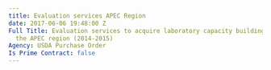 ```yaml
---
title: Evaluation services APEC Region
date: 2017-06-06 19:48:00 Z
Full Title: Evaluation services to acquire laboratory capacity building efforts in
  the APEC region (2014-2015)
Agency: USDA Purchase Order
Is Prime Contract: false
---
```


